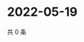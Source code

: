 # 2022-05-19

共 0 条

<!-- BEGIN WEIBO -->
<!-- 最后更新时间 Thu May 19 2022 21:36:36 GMT+0800 (China Standard Time) -->

<!-- END WEIBO -->
